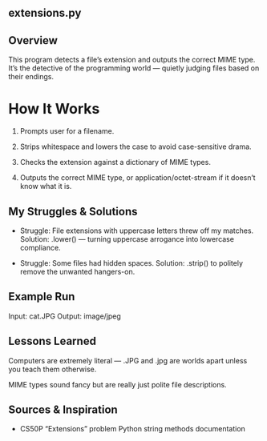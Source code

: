 ## extensions.py
## Overview
This program detects a file’s extension and outputs the correct MIME type. It’s the detective of the programming world — quietly judging files based on their endings.

# How It Works
1. Prompts user for a filename.

2. Strips whitespace and lowers the case to avoid case-sensitive drama.

3. Checks the extension against a dictionary of MIME types.

4. Outputs the correct MIME type, or application/octet-stream if it doesn’t know what it is.

## My Struggles & Solutions
- Struggle: File extensions with uppercase letters threw off my matches.
  Solution: .lower() — turning uppercase arrogance into lowercase compliance.

- Struggle: Some files had hidden spaces.
  Solution: .strip() to politely remove the unwanted hangers-on.

## Example Run

Input: cat.JPG
Output: image/jpeg


## Lessons Learned
Computers are extremely literal — .JPG and .jpg are worlds apart unless you teach them otherwise.

MIME types sound fancy but are really just polite file descriptions.

## Sources & Inspiration
- CS50P “Extensions” problem
  Python string methods documentation

